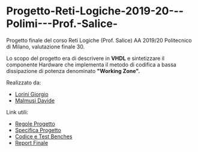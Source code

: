 # Progetto-Reti-Logiche-2019-20---Polimi---Prof.-Salice-


Progetto finale del corso Reti Logiche (Prof. Salice) AA 2019/20 Politecnico di Milano, valutazione finale 30.

Lo scopo del progetto era di descrivere in <b>VHDL</b> e sintetizzare il componente Hardware che implementa il metodo di codifica a bassa dissipazione di potenza denominato <b> "Working Zone".</b>

Realizzato da:
   *   [Lorini Giorgio](https://github.com/giorgiolorini)
   *   [Malmusi Davide](https://github.com/malmu99)  


Link utili:
   *  [Regole Progetto](https://github.com/malmu99/Progetto-Reti-Logiche-2019-20---Polimi---Prof.-Salice-/blob/main/Specifiche%20e%20Regole/Regole%20Progetto.pdf)
   *  [Specifica Progetto](https://github.com/malmu99/Progetto-Reti-Logiche-2019-20---Polimi---Prof.-Salice-/blob/main/Specifiche%20e%20Regole/Specifica%20Progetto.pdf)
   *  [Codice e Test Benches](https://github.com/malmu99/Progetto-Reti-Logiche-2019-20---Polimi---Prof.-Salice-/tree/main/Codice%20e%20Test%20Benches)
   *  [Report Finale](https://github.com/malmu99/Progetto-Reti-Logiche-2019-20---Polimi---Prof.-Salice-/blob/main/Report%20Finale.pdf)

